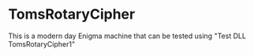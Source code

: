 # TomsRotaryCipher
This is a modern day Enigma machine that can be tested using "Test DLL TomsRotaryCipher1"

